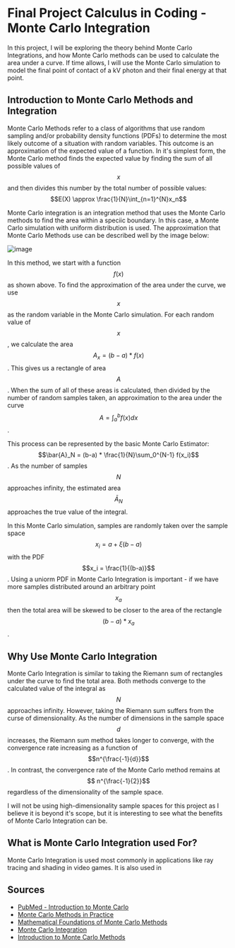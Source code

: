 # Final Project Calculus in Coding - Monte Carlo Integration
In this project, I will be exploring the theory behind Monte Carlo Integrations, and how Monte Carlo methods can be used to calculate the area under a curve. If time allows, I will use the Monte Carlo simulation to model the final point of contact of a kV photon and their final energy at that point. 

## Introduction to Monte Carlo Methods and Integration
Monte Carlo Methods refer to a class of algorithms that use random sampling and/or probability density functions (PDFs) to determine the most likely outcome of a situation with random variables. This outcome is an approximation of the expected value of a function. In it's simplest form, the Monte Carlo method finds the expected value by finding the sum of all possible values of $$x$$ and then divides this number by the total number of possible values: $$E(X) \approx \frac{1}{N}\int_{n=1}^{N}x_n$$

Monte Carlo integration is an integration method that uses the Monte Carlo methods to find the area within a speciic boundary. In this case, a Monte Carlo simulation with uniform distribution is used. The approximation that Monte Carlo Methods use can be described well by the image below: 

![image](https://github.com/user-attachments/assets/f4ee50e3-6dac-48db-a52e-6cc6ab3512a4)

In this method, we start with a function $$f(x)$$ as shown above. To find the approximation of the area under the curve, we use $$x$$ as the random variable in the Monte Carlo simulation. For each random value of $$x$$, we calculate the area $$A_x = (b-a) * f(x)$$. This gives us a rectangle of area $$A$$. When the sum of all of these areas is calculated, then divided by the number of random samples taken, an approximation to the area under the curve $$A = \int_{a}^{b}f(x)dx$$. 

This process can be represented by the basic Monte Carlo Estimator:  $$\bar{A}_N = (b-a) * \frac{1}{N}\sum_0^{N-1} f(x_i)$$. As the number of samples $$N$$ approaches infinity, the estimated area $$\bar{A}_N$$ approaches the true value of the integral.

In this Monte Carlo simulation, samples are randomly taken over the sample space $$x_i = a + \xi(b-a)$$ with the PDF $$x_i = \frac{1}{(b-a)}$$. Using a uniorm PDF in Monte Carlo Integration is important - if we have more samples distributed around an arbitrary point $$x_a$$ then the total area will be skewed to be closer to the area of the rectangle $$(b-a) * x_a$$.

## Why Use Monte Carlo Integration
Monte Carlo Integration is similar to taking the Riemann sum of rectangles under the curve to find the total area. Both methods converge to the calculated value of the integral as $$N$$ approaches infinity. However, taking the Riemann sum suffers from the curse of dimensionality. As the number of dimensions in the sample space $$d$$ increases, the Riemann sum method takes longer to converge, with the convergence rate increasing as a function of $$n^{\frac{-1}{d}}$$. In contrast, the convergence rate of the Monte Carlo method remains at $$ n^{\frac{-1}{2}}$$ regardless of the dimensionality of the sample space. 

I will not be using high-dimensionality sample spaces for this project as I believe it is beyond it's scope, but it is interesting to see what the benefits of Monte Carlo Integration can be. 

## What is Monte Carlo Integration used For?
Monte Carlo Integration is used most commonly in applications like ray tracing and shading in video games. It is also used in


## Sources
- [PubMed - Introduction to Monte Carlo](https://pmc.ncbi.nlm.nih.gov/articles/PMC2924739/)
- [Monte Carlo Methods in Practice](https://www.scratchapixel.com/lessons/mathematics-physics-for-computer-graphics/monte-carlo-methods-in-practice/monte-carlo-integration.html)
- [Mathematical Foundations of Monte Carlo Methods](https://www.scratchapixel.com/lessons/mathematics-physics-for-computer-graphics/monte-carlo-methods-mathematical-foundations/quick-introduction-to-monte-carlo-methods.html)
- [Monte Carlo Integration](https://www.scratchapixel.com/lessons/mathematics-physics-for-computer-graphics/monte-carlo-methods-in-practice/monte-carlo-integration.html)
- [Introduction to Monte Carlo Methods](https://www.stats.ox.ac.uk/~rebeschi/teaching/AdvSim/18/notes/notes1.pdf)
